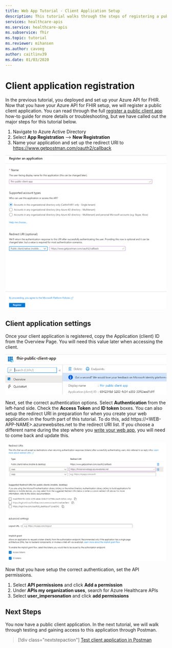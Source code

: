 ```yaml
---
title: Web App Tutorial - Client Application Setup
description: This tutorial walks through the steps of registering a public application for getting ready to deploy a web application
services: healthcare-apis
ms.service: healthcare-apis
ms.subservice: fhir
ms.topic: tutorial
ms.reviewer: mihansen
ms.author: cavoeg
author: caitlinv39
ms.date: 01/03/2020
---
```


# Client application registration
In the previous tutorial, you deployed and set up your Azure API for FHIR. Now that you have your Azure API for FHIR setup, we will register a public client application. You can read through the full [register a public client app](register-public-azure-ad-client-app.md) how-to guide for more details or troubleshooting, but we have called out the major steps for this tutorial below.

1. Navigate to Azure Active Directory
1. Select **App Registration** --> **New Registration**
1. Name your application and set up the redirect URI to https://www.getpostman.com/oauth2/callback


![Client Application Registration](media/tutorial-web-app/reg-public-app.png)

## Client application settings
Once your client application is registered, copy the Application (client) ID from the Overview Page. You will need this value later when accessing the client.

![Copy App ID](media/tutorial-web-app/app-id.png)

Next, set the correct authentication options. Select **Authentication** from the left-hand side. Check the **Access Token** and **ID token** boxes. You can also setup the redirect URI in preparation for when you create your web application in the fourth part of this tutorial. To do this, add https://\<WEB-APP-NAME>.azurewebsites.net to the redirect URI list. If you choose a different name during the step where you [write your web app](tutorial-web-app-write-web-app.md), you will need to come back and update this.

![App authentication settings](media/tutorial-web-app/app-authentication.png)

Now that you have setup the correct authentication, set the API permissions. 
1. Select **API permissions** and click **Add a permission**
1. Under **APIs my organization uses**, search for Azure Healthcare APIs
1. Select **user_impersonation** and click **add permissions**

## Next Steps
You now have a public client application. In the next tutorial, we will walk through testing and gaining access to this application through Postman.

>[!div class="nextstepaction"]
>[Test client application in Postman](tutorial-web-app-test-postman.md)
